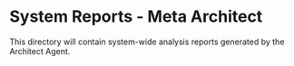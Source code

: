 # System Reports - Meta Architect

This directory will contain system-wide analysis reports generated by the Architect Agent. 